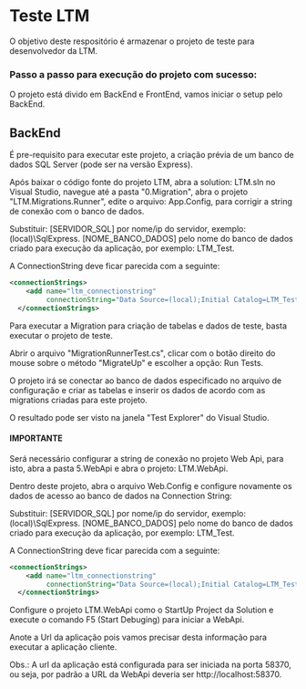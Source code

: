 # Teste LTM

O objetivo deste respositório é armazenar o projeto de teste para desenvolvedor da LTM.

### Passo a passo para execução do projeto com sucesso:

O projeto está divido em BackEnd e FrontEnd, vamos iniciar o setup pelo BackEnd.

## BackEnd

É pre-requisito para executar este projeto, a criação prévia de um banco de dados SQL Server (pode ser na versão Express).

Após baixar o código fonte do projeto LTM, abra a solution: LTM.sln no Visual Studio, navegue até a pasta "0.Migration", 
abra o projeto "LTM.Migrations.Runner", edite o arquivo: App.Config, para corrigir a string de conexão com o banco de dados.

Substituir:
[SERVIDOR_SQL] por nome/ip do servidor, exemplo: (local)\SqlExpress.
[NOME_BANCO_DADOS] pelo nome do banco de dados criado para execução da aplicação, por exemplo: LTM_Test.

A ConnectionString deve ficar parecida com a seguinte:

```xml
<connectionStrings>    
    <add name="ltm_connectionstring"  
         connectionString="Data Source=(local);Initial Catalog=LTM_Test;Integrated Security=True"/>
  </connectionStrings>
```

Para executar a Migration para criação de tabelas e dados de teste, basta executar o projeto de teste.

Abrir o arquivo "MigrationRunnerTest.cs", clicar com o botão direito do mouse sobre o método "MigrateUp" e escolher a opção: Run Tests.

O projeto irá se conectar ao banco de dados especificado no arquivo de configuração e criar as tabelas e inserir os dados de acordo com as migrations criadas para este projeto.

O resultado pode ser visto na janela "Test Explorer" do Visual Studio.

#### IMPORTANTE
Será necessário configurar a string de conexão no projeto Web Api, para isto, abra a pasta 5.WebApi e abra o projeto: LTM.WebApi.

Dentro deste projeto, abra o arquivo Web.Config e configure novamente os dados de acesso ao banco de dados na Connection String:

Substituir:
[SERVIDOR_SQL] por nome/ip do servidor, exemplo: (local)\SqlExpress.
[NOME_BANCO_DADOS] pelo nome do banco de dados criado para execução da aplicação, por exemplo: LTM_Test.

A ConnectionString deve ficar parecida com a seguinte:

```xml
<connectionStrings>    
    <add name="ltm_connectionstring"  
         connectionString="Data Source=(local);Initial Catalog=LTM_Test;Integrated Security=True"/>
  </connectionStrings>
```

Configure o projeto LTM.WebApi como o StartUp Project da Solution e execute o comando F5 (Start Debuging) para iniciar a WebApi.

Anote a Url da aplicação pois vamos precisar desta informação para executar a aplicação cliente.

Obs.: A url da aplicação está configurada para ser iniciada na porta 58370, ou seja, por padrão a URL da WebApi deveria ser http://localhost:58370.

